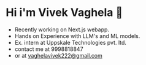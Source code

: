 # Hi i'm Vivek Vaghela 👋
- Recently working on Next.js webapp.
- Hands on Experience with LLM's and ML models.
- Ex. intern at Uppskale Technologies pvt. ltd.
- contact me at 9998818847
- or at vaghelavivek222@gmail.com

<!---
asuexe/asuexe is a ✨ special ✨ repository because its `README.md` (this file) appears on your GitHub profile.
You can click the Preview link to take a look at your changes.
--->
